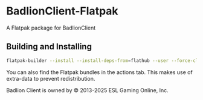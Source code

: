 # BadlionClient-Flatpak
A Flatpak package for BadlionClient

## Building and Installing

```bash
flatpak-builder --install --install-deps-from=flathub --user --force-clean build-dir net.badlion.BadlionClient.yaml
```

You can also find the Flatpak bundles in the actions tab. This makes use of extra-data to prevent redistribution.

Badlion Client is owned by © 2013-2025 ESL Gaming Online, Inc.
